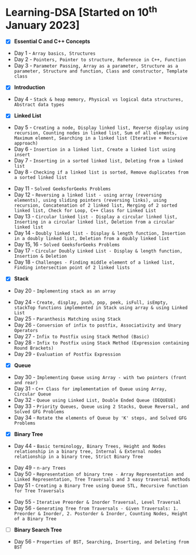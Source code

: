 # Learning-DSA [Started on 10<sup>th</sup> January 2023]
- [X] **Essential C and C++ Concepts**
- Day 1 - ```Array basics, Structures```
- Day 2 - ```Pointers, Pointer to structure, Reference in C++, Function```
- Day 3 - ```Parameter Passing, Array as a parameter, Structure as a parameter, Structure and function, Class and constructor, Template class```
- [X] **Introduction**
- Day 4 - ```Stack & heap memory, Physical vs logical data structures, Abstract data types```
- [X] **Linked List**
- Day 5 - ```Creating a node, Display linked list, Reverse display using recursion, Counting nodes in linked list, Sum of all elements, Maximum element, Searching in a linked list (Iterative + Recursive approach)```
- Day 6 - ```Insertion in a linked list, Create a linked list using insert```
- Day 7 - ```Inserting in a sorted linked list, Deleting from a linked list```
- Day 8 - ```Checking if a linked list is sorted, Remove duplicates from a sorted linked list```
<!--   - Day 9, 10 - ```Busy at College (Due to Event Planning)```-->
- Day 11 - ```Solved GeeksforGeeks Problems```
- Day 12 - ```Reversing a linked list - using array (reversing elements), using sliding pointers (reversing links), using recursion, Concatenation of 2 linked list, Merging of 2 sorted linked list, Check for Loop, C++ Class for Linked List```
- Day 13 - ```Circular linked list - Display a circular linked list, Inserting in a circular linked list, Deletion from a circular linked list```
- Day 14 - ```Doubly linked list - Display & length function, Insertion in a doubly linked list, Deletion from a doubly linked list```
- Day 15, 16 - ```Solved GeeksforGeeks Problems```
- Day 17 - ```Circular Doubly Linked List - Display & length function, Insertion & Deletion```
- Day 18 - ```Challenges - Finding middle element of a linked list, Finding intersection point of 2 linked lists```
<!--   - Day 19 - ```Busy (Conducted an event at discord) ```-->
- [X] **Stack**
- Day 20 - ```Implementing stack as an array```
<!--   - Day 21 - ```Procrastination```-->
<!--   - Day 22 & 23 - ```Made a Quiz game + Weather app using HTML, CSS, and JS (Internship)```-->
- Day 24 - ```Create, display, push, pop, peek, isFull, isEmpty, stackTop functions implemented in Stack using array & using Linked List``` 
- Day 25 - ```Paranthesis Matching using Stack```
- Day 26 - ```Conversion of infix to postfix, Associativity and Unary Operators```
- Day 27 - ```Infix to Postfix using Stack Method (Basic)```
- Day 28 - ```Infix to Postfix using Stack Method (Expression containing Round Brackets)```
- Day 29 - ```Evaluation of Postfix Expression```
- [X] **Queue**
- Day 30 - ```Implementing Queue using Array - with two pointers (front and rear)```
- Day 31 - ```C++ Class for implementation of Queue using Array, Circular Queue```
- Day 32 - ```Queue using Linked List, Double Ended Queue (DEQUEUE)```
- Day 33 - ```Priority Queues, Queue using 2 Stacks, Queue Reversal, and Solved GFG Problems```
- Day 34 - ```Rotate the elements of Queue by 'K' steps, and Solved GFG Problems```
<!--   ```10 Days Break (felt sick)```-->
- [X] **Binary Tree**
- Day 44 - ```Basic terminology, Binary Trees, Height and Nodes relationship in a binary tree, Internal & External nodes relationship in a binary tree, Strict Binary Tree```
<!--   ```4 Days Break (college assignments, etc)```-->
- Day 49 - ```n-ary Trees```
- Day 50 - ```Representation of binary tree - Array Representation and Linked Representation, Tree Traversals and 3 easy traversal methods```
- Day 51 - ```Creating a Binary Tree using Queue STL, Recursive function for Tree Traversals```
<!-- ```3 Days Break (Internals)``` -->
- Day 55 - ```Iterative Preorder & Inorder Traversal, Level Traversal```
- Day 56 - ```Generating Tree from Traversals - Given Traversals: 1. Preorder & Inorder, 2. Postorder & Inorder, Counting Nodes, Height of a Binary Tree```
- [ ] **Binary Search Tree**
- Day 56 - ```Properties of BST, Searching, Inserting, and Deleting from BST``` 
